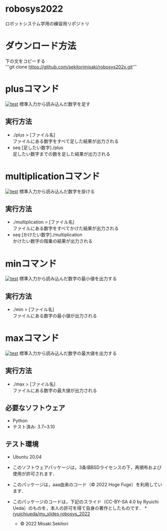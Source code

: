 # robosys2022
ロボットシステム学用の練習用リポジトリ

# ダウンロード方法
下の文をコピーする          
'''git clone https://github.com/sekitorimisaki/robosys202x.git'''

# plusコマンド
[![test](https://github.com/sekitorimisaki/robosys2022/actions/workflows/test.yml/badge.svg)](https://github.com/sekitorimisaki/robosys2022/actions/workflows/test.yml)
標準入力から読み込んだ数字を足す

## 実行方法
* ./plus > [ファイル名]  
ファイルにある数字をすべて足した結果が出力される
* seq [足したい数字]./plus  
足したい数字までの数を足した結果が出力される

# multiplicationコマンド
[![test](https://github.com/sekitorimisaki/robosys2022/actions/workflows/test.yml/badge.svg)](https://github.com/sekitorimisaki/robosys2022/actions/workflows/test.yml)
標準入力から読み込んだ数字を掛ける

## 実行方法
* ./multiplication > [ファイル名]  
ファイルにある数字をすべてかけた結果が出力される
* seq [かけたい数字]./multiplication  
かけたい数字の階乗の結果が出力される

# minコマンド
[![test](https://github.com/sekitorimisaki/robosys2022/actions/workflows/test.yml/badge.svg)](https://github.com/sekitorimisaki/robosys2022/actions/workflows/test.yml)
標準入力から読み込んだ数字の最小値を出力する

## 実行方法
* ./min > [ファイル名]  
ファイルにある数字の最小値が出力される

# maxコマンド
[![test](https://github.com/sekitorimisaki/robosys2022/actions/workflows/test.yml/badge.svg)](https://github.com/sekitorimisaki/robosys2022/actions/workflows/test.yml)
標準入力から読み込んだ数字の最大値を出力する

## 実行方法
* ./max > [ファイル名]  
ファイルにある数字の最大値が出力される

## 必要なソフトウェア
* Python
 * テスト済み: 3.7~3.10

## テスト環境
* Ubuntu 20.04
                      
                    
                                               
* このソフトウェアパッケージは，3条項BSDライセンスの下，再頒布および使用が許可されます．
* このパッケージは，aaa由来のコード（© 2022 Hoge Fuge）を利用しています．
* このパッケージのコードは，下記のスライド（CC-BY-SA 4.0 by Ryuichi Ueda）のものを，本人の許可を得て自身の著作としたものです．
      * [ryuichiueda/my_slides robosys_2022](https://github.com/ryuichiueda/my_slides/tree/master/robosys_2022)

  * © 2022 Misaki Sekitori


